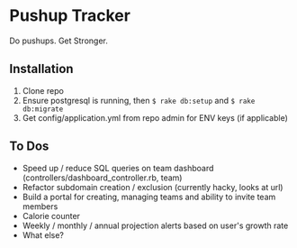 # Pushup Tracker
Do pushups. Get Stronger.

## Installation
1. Clone repo
2. Ensure postgresql is running, then  ```$ rake db:setup``` and ```$ rake db:migrate```
3. Get config/application.yml from repo admin for ENV keys (if applicable)

## To Dos
* Speed up / reduce SQL queries on team dashboard (controllers/dashboard_controller.rb, team)
* Refactor subdomain creation / exclusion (currently hacky, looks at url)
* Build a portal for creating, managing teams and ability to invite team members
* Calorie counter
* Weekly / monthly / annual projection alerts based on user's growth rate
* What else?

